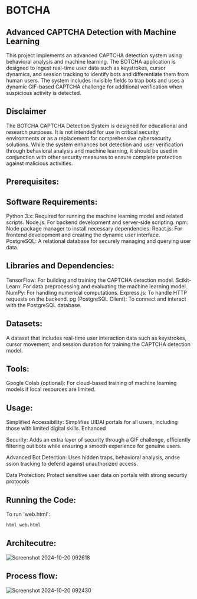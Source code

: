 # BOTCHA

## Advanced CAPTCHA Detection with Machine Learning

This project implements an advanced CAPTCHA detection system using behavioral analysis and machine learning. The BOTCHA application is designed to ingest real-time user data such as keystrokes, cursor dynamics, and session tracking to identify bots and differentiate them from human users. The system includes invisible fields to trap bots and uses a dynamic GIF-based CAPTCHA challenge for additional verification when suspicious activity is detected.

## Disclaimer

The BOTCHA CAPTCHA Detection System is designed for educational and research purposes. It is not intended for use in critical security environments or as a replacement for comprehensive cybersecurity solutions. While the system enhances bot detection and user verification through behavioral analysis and machine learning, it should be used in conjunction with other security measures to ensure complete protection against malicious activities.

## Prerequisites:

## Software Requirements:
Python 3.x: Required for running the machine learning model and related scripts.
Node.js: For backend development and server-side scripting.
npm: Node package manager to install necessary dependencies.
React.js: For frontend development and creating the dynamic user interface.
PostgreSQL: A relational database for securely managing and querying user data.
## Libraries and Dependencies:
TensorFlow: For building and training the CAPTCHA detection model.
Scikit-Learn: For data preprocessing and evaluating the machine learning model.
NumPy: For handling numerical computations.
Express.js: To handle HTTP requests on the backend.
pg (PostgreSQL Client): To connect and interact with the PostgreSQL database.
## Datasets:
A dataset that includes real-time user interaction data such as keystrokes, cursor movement, and session duration for training the CAPTCHA detection model.
## Tools:
Google Colab (optional): For cloud-based training of machine learning models if local resources are limited.

## Usage:

Simplified Accessibility:
Simplifies UIDAI portals for all users, including those with limited digital skills. Enhanced

Security:
Adds an extra layer of security through a GIF challenge, efficiently filtering out bots while ensuring a smooth experience for genuine users. 

Advanced Bot Detection:
Uses hidden traps, behavioral analysis, andse ssion tracking to defend against unauthorized access. 

Data Protection:
Protect sensitive user data on portals with strong securtiy protocols

## Running the Code:

To run 'web.html':

```bash
html web.html
```




## Architecutre:

![Screenshot 2024-10-20 092618](https://github.com/user-attachments/assets/d07924d1-5950-42d5-8a46-9d4c066037b2)


## Process flow:

![Screenshot 2024-10-20 092430](https://github.com/user-attachments/assets/75d18432-8bd1-4713-bdc2-1dbf3ab93905)



